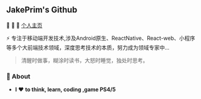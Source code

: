## JakePrim's Github

👋 👋 👋 <a href="https://www.yuque.com/jakeprim">个人主页</a>

⚡ 专注于移动端开发技术,涉及Android原生、ReactNative、React-web、小程序等多个大前端技术领域，深度思考技术的本质，努力成为领域专家中...
 
> 清醒时做事，糊涂时读书，大怒时睡觉，独处时思考。

### 🚀 About
- **I** ❤️ **to think, learn, coding ,game PS4/5**
